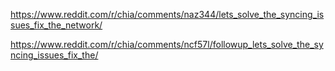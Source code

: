 

https://www.reddit.com/r/chia/comments/naz344/lets_solve_the_syncing_issues_fix_the_network/

https://www.reddit.com/r/chia/comments/ncf57l/followup_lets_solve_the_syncing_issues_fix_the/

